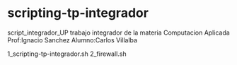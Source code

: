 # scripting-tp-integrador
script_integrador_UP 
trabajo integrador de la materia Computacion Aplicada
Prof:Ignacio Sanchez   Alumno:Carlos Villalba

1_scripting-tp-integrador.sh
2_firewall.sh
